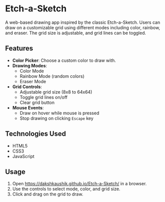 # Etch-a-Sketch

A web-based drawing app inspired by the classic Etch-a-Sketch. Users can draw on a customizable grid using different modes including color, rainbow, and eraser. The grid size is adjustable, and grid lines can be toggled.

## Features

- **Color Picker**: Choose a custom color to draw with.
- **Drawing Modes**:
  - Color Mode
  - Rainbow Mode (random colors)
  - Eraser Mode
- **Grid Controls**:
  - Adjustable grid size (8x8 to 64x64)
  - Toggle grid lines on/off
  - Clear grid button
- **Mouse Events**:
  - Draw on hover while mouse is pressed
  - Stop drawing on clicking `Escape` key

## Technologies Used

- HTML5
- CSS3
- JavaScript

## Usage

1. Open https://dakshkaushik.github.io/Etch-a-Sketch/ in a browser.
2. Use the controls to select mode, color, and grid size.
3. Click and drag on the grid to draw.

